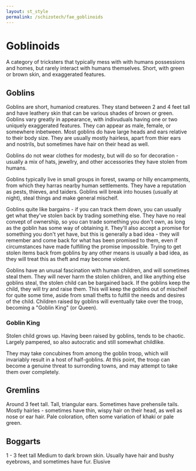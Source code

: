 ```yaml
---
layout: st_style
permalink: /schizotech/fae_goblinoids
---
```


# Goblinoids


A category of tricksters that typically mess with with humans possessions and homes, but rarely interact with humans themselves. 
Short, with green or brown skin, and exaggerated features.

## Goblins

Goblins are short, humaniod creatures. They stand between 2 and 4 feet tall and have leathery skin that can be various shades of brown or green.
Goblins vary greatly in appearance, with indivuduals having one or two uniquely exaggerated features. They can appear as male, female, or somewhere inbetween.
Most goblins do have large heads and ears relative to their body size. They are usually mostly hairless, apart from thier ears and nostrils, but sometimes have hair on their head as well.

Goblins do not wear clothes for modesty, but will do so for decoration - usually a mix of hats, jewellry, and other accessories they have stolen from humans.

Goblins typically live in small groups in forest, swamp or hilly encampments, from which they harras nearby human settlements.
They have a reputation as pests, thieves, and taiders. Goblins will break into houses (usually at night), steal things and make general mischeif. 


Goblins quite like bargains - if you can track them down, you can usually get what they've stolen back by trading something else. They have no real convept of ownership, 
so you can trade something you don't own, as long as the goblin has some way of obtaining it. They'll also accept a promise for something you don't yet have, but this is generally a bad idea - 
they will remember and come back for what has been promised to them, even if circumstances have made fulfilling the promise impossible. 
Trying to get stolen items back from goblins by any other means is usually a bad idea, as they will treat this as theft and may become violent.

Goblins have an unusal fascination with human children, and will sometimes steal them. They will never harm the stolen children, and like anything else goblins steal, the stolen child can be bargained back. 
If the goblins keep the child, they will try and raise them. This will keep the goblins out of mischeif for quite some time, aside from small thefts to fulfill the needs and desires of the child.
Children raised by goblins will eventually take over the troop, becoming a "Goblin King" (or Queen).


### Goblin King

Stolen child grows up.
Having been raised by goblins, tends to be chaotic. Largely pampered, so also autocratic and still somewhat childlike.

They may take concubines from among the goblin troop, which will invariably result in a host of half-goblins.
At this point, the troop can become a genuine threat to surronding towns, and may attempt to take them over completely.


## Gremlins

Around 3 feet tall.
Tall, triangular ears.
Sometimes have prehensile tails.
Mostly hairles - sometimes have thin, wispy hair on their head, as well as nose or ear hair. 
Pale coloration, often some variation of khaki or pale green.

## Boggarts

1 - 3 feet tall
Medium to dark brown skin.
Usually have hair and bushy eyebrows, and sometimes have fur.
Elusive




